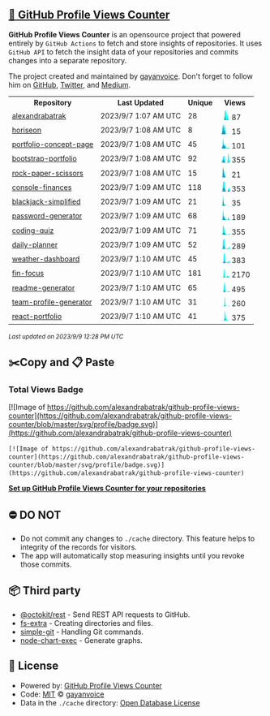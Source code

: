 ## [🚀 GitHub Profile Views Counter](https://github.com/gayanvoice/github-profile-views-counter)
**GitHub Profile Views Counter** is an opensource project that powered entirely by  `GitHub Actions` to fetch and store insights of repositories.
It uses `GitHub API` to fetch the insight data of your repositories and commits changes into a separate repository.

The project created and maintained by [gayanvoice](https://github.com/gayanvoice). Don't forget to follow him on [GitHub](https://github.com/gayanvoice), [Twitter](https://twitter.com/gayanvoice), and [Medium](https://gayanvoice.medium.com/).

<table>
	<tr>
		<th>
			Repository
		</th>
		<th>
			Last Updated
		</th>
		<th>
			Unique
		</th>
		<th>
			Views
		</th>
	</tr>
	<tr>
		<td>
			<a href="https://github.com/alexandrabatrak/github-profile-views-counter/tree/master/readme/590209017/year.md">
				alexandrabatrak
			</a>
		</td>
		<td>
			2023/9/7 1:07 AM UTC
		</td>
		<td>
			28
		</td>
		<td>
			<img alt="Response time graph" src="https://github.com/alexandrabatrak/github-profile-views-counter/raw/master/graph/590209017/small/year.png" height="20"> 87
		</td>
	</tr>
	<tr>
		<td>
			<a href="https://github.com/alexandrabatrak/github-profile-views-counter/tree/master/readme/575984445/year.md">
				horiseon
			</a>
		</td>
		<td>
			2023/9/7 1:08 AM UTC
		</td>
		<td>
			8
		</td>
		<td>
			<img alt="Response time graph" src="https://github.com/alexandrabatrak/github-profile-views-counter/raw/master/graph/575984445/small/year.png" height="20"> 15
		</td>
	</tr>
	<tr>
		<td>
			<a href="https://github.com/alexandrabatrak/github-profile-views-counter/tree/master/readme/579040991/year.md">
				portfolio-concept-page
			</a>
		</td>
		<td>
			2023/9/7 1:08 AM UTC
		</td>
		<td>
			45
		</td>
		<td>
			<img alt="Response time graph" src="https://github.com/alexandrabatrak/github-profile-views-counter/raw/master/graph/579040991/small/year.png" height="20"> 101
		</td>
	</tr>
	<tr>
		<td>
			<a href="https://github.com/alexandrabatrak/github-profile-views-counter/tree/master/readme/580090437/year.md">
				bootstrap-portfolio
			</a>
		</td>
		<td>
			2023/9/7 1:08 AM UTC
		</td>
		<td>
			92
		</td>
		<td>
			<img alt="Response time graph" src="https://github.com/alexandrabatrak/github-profile-views-counter/raw/master/graph/580090437/small/year.png" height="20"> 355
		</td>
	</tr>
	<tr>
		<td>
			<a href="https://github.com/alexandrabatrak/github-profile-views-counter/tree/master/readme/585602897/year.md">
				rock-paper-scissors
			</a>
		</td>
		<td>
			2023/9/7 1:08 AM UTC
		</td>
		<td>
			15
		</td>
		<td>
			<img alt="Response time graph" src="https://github.com/alexandrabatrak/github-profile-views-counter/raw/master/graph/585602897/small/year.png" height="20"> 21
		</td>
	</tr>
	<tr>
		<td>
			<a href="https://github.com/alexandrabatrak/github-profile-views-counter/tree/master/readme/585246516/year.md">
				console-finances
			</a>
		</td>
		<td>
			2023/9/7 1:09 AM UTC
		</td>
		<td>
			118
		</td>
		<td>
			<img alt="Response time graph" src="https://github.com/alexandrabatrak/github-profile-views-counter/raw/master/graph/585246516/small/year.png" height="20"> 353
		</td>
	</tr>
	<tr>
		<td>
			<a href="https://github.com/alexandrabatrak/github-profile-views-counter/tree/master/readme/587856184/year.md">
				blackjack-simplified
			</a>
		</td>
		<td>
			2023/9/7 1:09 AM UTC
		</td>
		<td>
			21
		</td>
		<td>
			<img alt="Response time graph" src="https://github.com/alexandrabatrak/github-profile-views-counter/raw/master/graph/587856184/small/year.png" height="20"> 35
		</td>
	</tr>
	<tr>
		<td>
			<a href="https://github.com/alexandrabatrak/github-profile-views-counter/tree/master/readme/588312814/year.md">
				password-generator
			</a>
		</td>
		<td>
			2023/9/7 1:09 AM UTC
		</td>
		<td>
			68
		</td>
		<td>
			<img alt="Response time graph" src="https://github.com/alexandrabatrak/github-profile-views-counter/raw/master/graph/588312814/small/year.png" height="20"> 189
		</td>
	</tr>
	<tr>
		<td>
			<a href="https://github.com/alexandrabatrak/github-profile-views-counter/tree/master/readme/590585276/year.md">
				coding-quiz
			</a>
		</td>
		<td>
			2023/9/7 1:09 AM UTC
		</td>
		<td>
			71
		</td>
		<td>
			<img alt="Response time graph" src="https://github.com/alexandrabatrak/github-profile-views-counter/raw/master/graph/590585276/small/year.png" height="20"> 355
		</td>
	</tr>
	<tr>
		<td>
			<a href="https://github.com/alexandrabatrak/github-profile-views-counter/tree/master/readme/593365146/year.md">
				daily-planner
			</a>
		</td>
		<td>
			2023/9/7 1:09 AM UTC
		</td>
		<td>
			52
		</td>
		<td>
			<img alt="Response time graph" src="https://github.com/alexandrabatrak/github-profile-views-counter/raw/master/graph/593365146/small/year.png" height="20"> 289
		</td>
	</tr>
	<tr>
		<td>
			<a href="https://github.com/alexandrabatrak/github-profile-views-counter/tree/master/readme/596222269/year.md">
				weather-dashboard
			</a>
		</td>
		<td>
			2023/9/7 1:10 AM UTC
		</td>
		<td>
			45
		</td>
		<td>
			<img alt="Response time graph" src="https://github.com/alexandrabatrak/github-profile-views-counter/raw/master/graph/596222269/small/year.png" height="20"> 383
		</td>
	</tr>
	<tr>
		<td>
			<a href="https://github.com/alexandrabatrak/github-profile-views-counter/tree/master/readme/598676123/year.md">
				fin-focus
			</a>
		</td>
		<td>
			2023/9/7 1:10 AM UTC
		</td>
		<td>
			181
		</td>
		<td>
			<img alt="Response time graph" src="https://github.com/alexandrabatrak/github-profile-views-counter/raw/master/graph/598676123/small/year.png" height="20"> 2170
		</td>
	</tr>
	<tr>
		<td>
			<a href="https://github.com/alexandrabatrak/github-profile-views-counter/tree/master/readme/606068317/year.md">
				readme-generator
			</a>
		</td>
		<td>
			2023/9/7 1:10 AM UTC
		</td>
		<td>
			65
		</td>
		<td>
			<img alt="Response time graph" src="https://github.com/alexandrabatrak/github-profile-views-counter/raw/master/graph/606068317/small/year.png" height="20"> 495
		</td>
	</tr>
	<tr>
		<td>
			<a href="https://github.com/alexandrabatrak/github-profile-views-counter/tree/master/readme/607919212/year.md">
				team-profile-generator
			</a>
		</td>
		<td>
			2023/9/7 1:10 AM UTC
		</td>
		<td>
			31
		</td>
		<td>
			<img alt="Response time graph" src="https://github.com/alexandrabatrak/github-profile-views-counter/raw/master/graph/607919212/small/year.png" height="20"> 260
		</td>
	</tr>
	<tr>
		<td>
			<a href="https://github.com/alexandrabatrak/github-profile-views-counter/tree/master/readme/608660507/year.md">
				react-portfolio
			</a>
		</td>
		<td>
			2023/9/7 1:10 AM UTC
		</td>
		<td>
			41
		</td>
		<td>
			<img alt="Response time graph" src="https://github.com/alexandrabatrak/github-profile-views-counter/raw/master/graph/608660507/small/year.png" height="20"> 375
		</td>
	</tr>
</table>

<small><i>Last updated on 2023/9/9 12:28 PM UTC</i></small>

## ✂️Copy and 📋 Paste
### Total Views Badge
[![Image of https://github.com/alexandrabatrak/github-profile-views-counter](https://github.com/alexandrabatrak/github-profile-views-counter/blob/master/svg/profile/badge.svg)](https://github.com/alexandrabatrak/github-profile-views-counter)

```readme
[![Image of https://github.com/alexandrabatrak/github-profile-views-counter](https://github.com/alexandrabatrak/github-profile-views-counter/blob/master/svg/profile/badge.svg)](https://github.com/alexandrabatrak/github-profile-views-counter)
```
[**Set up GitHub Profile Views Counter for your repositories**](https://github.com/gayanvoice/github-profile-views-counter)
## ⛔ DO NOT
- Do not commit any changes to `./cache` directory. This feature helps to integrity of the records for visitors.
- The app will automatically stop measuring insights until you revoke those commits.
## 📦 Third party

- [@octokit/rest](https://www.npmjs.com/package/@octokit/rest) - Send REST API requests to GitHub.
- [fs-extra](https://www.npmjs.com/package/fs-extra) - Creating directories and files.
- [simple-git](https://www.npmjs.com/package/simple-git) - Handling Git commands.
- [node-chart-exec](https://www.npmjs.com/package/node-chart-exec) - Generate graphs.
## 📄 License
- Powered by: [GitHub Profile Views Counter](https://github.com/gayanvoice/github-profile-views-counter)
- Code: [MIT](./LICENSE) © [gayanvoice](https://github.com/gayanvoice)
- Data in the `./cache` directory: [Open Database License](https://opendatacommons.org/licenses/odbl/1-0/)